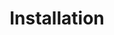 ---
title: Installation
show_read_time: false
show_toc: false
canonical_url: 'https://docs.projectcalico.org/v2.6/getting-started/rkt/installation/index'
---